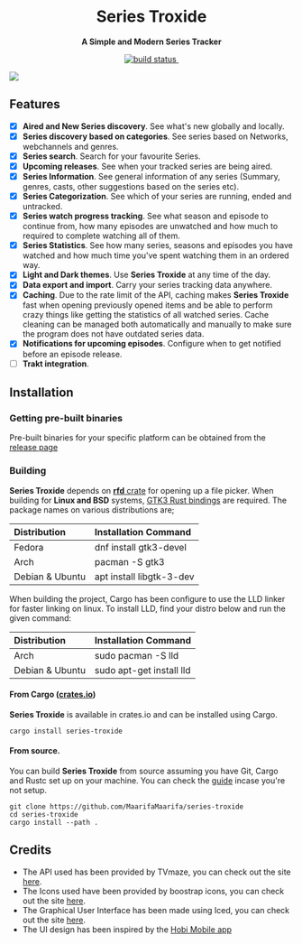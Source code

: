 <div align="center">
  <h1><strong>Series Troxide</strong></h1>
  <p>
    <strong>A Simple and Modern Series Tracker</strong>
  </p>
  <p>
    <a href="https://github.com/MaarifaMaarifa/series-troxide/actions">
        <img src="https://github.com/MaarifaMaarifa/series-troxide/workflows/CI/badge.svg" alt="build status" />
    </a>
    <a href="https://crates.io/crates/series-troxide"><img alt="" src="https://img.shields.io/crates/v/series-troxide?&logo=rust&color=blue"/></a>    
  </p>
</div>

![](screenshots/demo.gif)

## Features
- [x] **Aired and New Series discovery**. See what's new globally and locally.
- [x] **Series discovery based on categories**. See series based on Networks, webchannels and genres.
- [x] **Series search**. Search for your favourite Series.
- [x] **Upcoming releases**. See when your tracked series are being aired.
- [x] **Series Information**. See general information of any series (Summary, genres, casts, other suggestions based on the series etc).
- [x] **Series Categorization**. See which of your series are running, ended and untracked.
- [x] **Series watch progress tracking**. See what season and episode to continue from, how many episodes are unwatched and how much to required to complete watching all of them.
- [x] **Series Statistics**. See how many series, seasons and episodes you have watched and how much time you've spent watching them in an ordered way.
- [x] **Light and Dark themes**. Use **Series Troxide** at any time of the day.
- [x] **Data export and import**. Carry your series tracking data anywhere.
- [x] **Caching**. Due to the rate limit of the API, caching makes **Series Troxide** fast when opening previously opened items and be able to perform crazy things like getting the statistics of all watched series. Cache cleaning can be managed both automatically and manually to make sure the program does not have outdated series data.
- [x] **Notifications for upcoming episodes**. Configure when to get notified before an episode release.
- [ ] **Trakt integration**.

## Installation

### Getting pre-built binaries
Pre-built binaries for your specific platform can be obtained from the [release page](https://github.com/MaarifaMaarifa/series-troxide/releases)

### Building
**Series Troxide** depends on [**rfd** crate](https://github.com/PolyMeilex/rfd) for opening up a file picker. When building for **Linux and BSD** systems, [GTK3 Rust bindings](https://gtk-rs.org/) are required. The package names on various distributions are;

|Distribution   | Installation Command   |
|:--------------|:-----------------------|
|Fedora         |dnf install gtk3-devel  |
|Arch           |pacman -S gtk3          |
|Debian & Ubuntu|apt install libgtk-3-dev|

When building the project, Cargo has been configure to use the LLD linker for faster linking on linux. To install LLD, find your distro below and run the given command:

|Distribution   | Installation Command   |
|:--------------|:-----------------------|
|Arch           |sudo pacman -S lld      |
|Debian & Ubuntu|sudo apt-get install lld|

#### From Cargo ([crates.io](https://crates.io/crates/series-troxide))
**Series Troxide** is available in crates.io and can be installed using Cargo.
```shell
cargo install series-troxide
```
#### From source.
You can build **Series Troxide** from source assuming you have Git, Cargo and Rustc set up on your machine. You can check the [guide](https://rustup.rs/) incase you're not setup.
```shell
git clone https://github.com/MaarifaMaarifa/series-troxide
cd series-troxide
cargo install --path .
```

## Credits
- The API used has been provided by TVmaze, you can check out the site [here](https://www.tvmaze.com/).
- The Icons used have been provided by boostrap icons, you can check out the site [here](https://icons.getbootstrap.com/).
- The Graphical User Interface has been made using Iced, you can check out the site [here](https://iced.rs/).
- The UI design has been inspired by the [Hobi Mobile app](https://hobiapp.com/)
